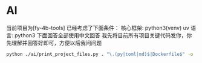 # AI

当前项目为[fy-4b-tools]
已经考虑了下面条件：
核心框架: python3(venv) uv
语言: python3
下面回答全部使用中文回答
我先将目前所有项目关键代码发你，你先理解并回答好即可，方便以后我问问题

```bash
python ./ai/print_project_files.py . "\.(py|toml|md)$|Dockerfile$" -o ./ai/project_context.txt -e ".venv,.git,dist,build,.vscode,ai"
```